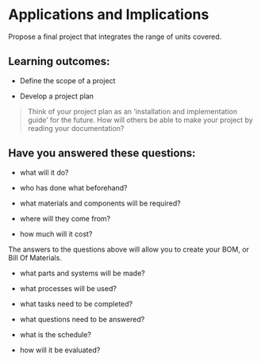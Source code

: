 # Applications and Implications
Propose a final project that integrates the range of units covered.  

## Learning outcomes:
* Define the scope of a project

* Develop a project plan

> Think of your project plan as an ‘installation and implementation guide’ for the future. How will others be able to make your project by reading your documentation?

## Have you answered these questions:
* what will it do?

* who has done what beforehand?

* what materials and components will be required?

* where will they come from?

* how much will it cost?

The answers to the questions above will allow you to create your BOM, or Bill Of Materials.

* what parts and systems will be made?

* what processes will be used?

* what tasks need to be completed?

* what questions need to be answered?

* what is the schedule?

* how will it be evaluated?
